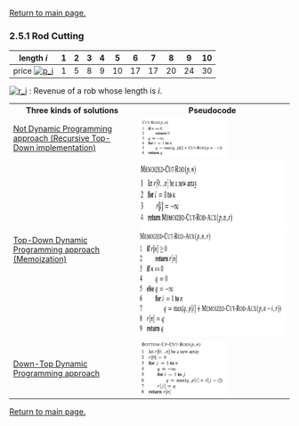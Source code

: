 <a href="../README.md#2.5.1">Return to main page.</a>

### 2.5.1 Rod Cutting

| length *i*  | 1   | 2 | 3 | 4 | 5 | 6 | 7 | 8 | 9 | 10 |
| --------- | --- |---|---|---|---|---|---|---|---|---|
| price <a href="https://www.codecogs.com/eqnedit.php?latex=p_i" target="_blank"><img src="https://latex.codecogs.com/gif.latex?p_i" title="p_i" /></a> | 1   | 5 | 8 | 9 | 10 | 17 | 17 | 20 | 24 | 30 |

<a href="https://www.codecogs.com/eqnedit.php?latex=p_i" target="_blank"><img src="https://latex.codecogs.com/gif.latex?r_i" title="r_i" /></a> : Revenue of a rob whose length is *i*.

<table>
<tr>
    <th>Three kinds of solutions</th>
    <th>Pseudocode</th>
</tr>
<tr>
    <td>
    <a href="./recursiveRodCut.py">Not Dynamic Programming approach (Recursive Top-Down implementation)</a>
    </td>
    <td>
    <img src="./recursiveRodCut.png" width=60%>
    </td>
<tr>

<tr>
    <td>
    <a href="./xxx.py">Top-Down Dynamic Programming approach (Memoization)</a>
    </td>
    <td>
    <img src="./dp_topdown1.png" width=100% height=120px>
    <br>
    <img src="./dp_topdown2.png" width=100% height=190px>
    </td>
</tr>

<tr>
    <td>
    <a href="./xxx.py">Down-Top Dynamic Programming approach</a>
    </td>
    <td>
    <img src="./dp_downtop.png" width=60%>
    </td>
</tr>
</table>

<a href="../README.md#2.5.1">Return to main page.</a>